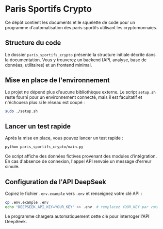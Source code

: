 # Paris Sportifs Crypto

Ce dépôt contient les documents et le squelette de code pour un programme d'automatisation des paris sportifs utilisant les cryptomonnaies.

## Structure du code

Le dossier `paris_sportifs_crypto` présente la structure initiale décrite dans la documentation.
Vous y trouverez un backend (API, analyse, base de données, utilitaires) et un frontend minimal.

## Mise en place de l'environnement

Le projet ne dépend plus d'aucune bibliothèque externe. Le script `setup.sh` reste fourni pour un environnement connecté, mais il est facultatif et n'échouera plus si le réseau est coupé :

```bash
sudo ./setup.sh
```

## Lancer un test rapide

Après la mise en place, vous pouvez lancer un test rapide :

```bash
python paris_sportifs_crypto/main.py
```

Ce script affiche des données fictives provenant des modules d'intégration.
En cas d'absence de connexion, l'appel API renvoie un message d'erreur simulé.

## Configuration de l'API DeepSeek

Copiez le fichier `.env.example` vers `.env` et renseignez votre clé API :

```bash
cp .env.example .env
echo "DEEPSEEK_API_KEY=YOUR_KEY" >> .env  # remplacez YOUR_KEY par votre clé
```

Le programme chargera automatiquement cette clé pour interroger l'API DeepSeek.
